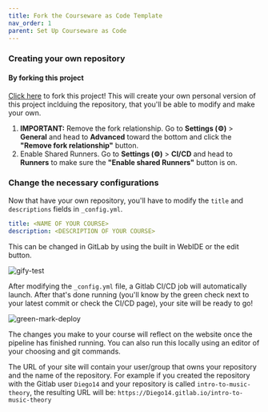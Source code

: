 ```yaml
---
title: Fork the Courseware as Code Template
nav_order: 1
parent: Set Up Courseware as Code 
---
```


### Creating your own repository

#### By forking this project

[Click here](https://gitlab.com/courseware-as-code/courseware-template/-/forks/new) to fork this project!
This will create your own personal version of this project inclduing the repository, that you'll be able to modify and make your own. 

1. **IMPORTANT:** Remove the fork relationship.
Go to **Settings (⚙)** > **General** and head to **Advanced** toward the bottom and click the **"Remove fork relationship"** button.
1. Enable Shared Runners.
Go to **Settings (⚙)** > **CI/CD** and head to **Runners** to make sure the **"Enable shared Runners"** button is on.


### Change the necessary configurations

Now that have your own repository, you'll have to modify the `title` and `descriptions` fields in `_config.yml`.


```yaml
title: <NAME OF YOUR COURSE> 
description: <DESCRIPTION OF YOUR COURSE> 
```

This can be changed in GitLab by using the built in WebIDE or the edit button.

![gify-test](https://i.imgur.com/BbSxkPE.gif)

After modifying the `_config.yml` file, a Gitlab CI/CD job will automatically launch.
After that's done running (you'll know by the green check next to your latest commit or check the CI/CD page), your site will be ready to go!

![green-mark-deploy](https://i.imgur.com/r7DiXu2.png)

The changes you make to your course will reflect on the website once the pipeline has finished running.
You can also run this locally using an editor of your choosing and git commands. 

The URL of your site will contain your user/group that owns your repository and the name of the repository.
For example if you created the repository with the Gitlab user `Diego14` and your repository is called `intro-to-music-theory`, the resulting URL will be: `https://Diego14.gitlab.io/intro-to-music-theory`

